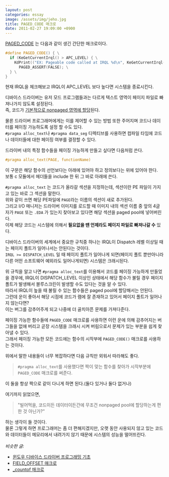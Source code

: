 ```yaml
---
layout: post
categories: essay
image: /assets/img/jeho.jpg
title: PAGED_CODE 매크로
date: 2011-02-27 19:09:00 +0900
---
```


[PAGED_CODE](https://docs.microsoft.com/en-us/windows-hardware/drivers/kernel/paged_code) 는 다음과 같이 생긴 간단한 매크로이다.

```c++
#define PAGED_CODE() { \
  if (KeGetCurrentIrql() > APC_LEVEL) { \
    KdPrint(("EX: Pageable code called at IRQL %d\n", KeGetCurrentIrql())); \
      PAGED_ASSERT(FALSE); \
  } \
}
```

현재 IRQL을 체크해보고 IRQL이 APC_LEVEL 보다 높다면 시스템을 종료시킨다.

디바이스 드라이버는 유저 모드 프로그램들과는 다르게 텍스트 영역이 페이지 파일로 빠져나가지 않도록 설정된다.  
즉, 코드가 [기본적으로 nonpaged 영역에 할당](https://docs.microsoft.com/en-us/windows-hardware/drivers/kernel/making-drivers-pageable?redirectedfrom=MSDN)된다.

물론 드라이버 프로그래머에게는 이를 제어할 수 있는 방법 또한 주어지며 코드나 데이터를 페이징 가능하도록 설정 할 수도 있다.  
`#pragma alloc_text`나 `#pragma data_seg` 디렉티브를 사용하면 컴파일 타임에 코드나 데이터들에 대한 페이징 여부를 결정할 수 있다.

드라이버 내의 특정 함수들을 페이징 가능하게 만들고 싶다면 다음처럼 쓴다.

```c++
#pragma alloc_text(PAGE, functionName)
```

이 구문은 해당 함수의 선언보다는 아래에 있어야 하고 정의보다는 위에 있어야 한다.  
보통 c 모듈에서 헤더들을 include 한 뒤 그 바로 아래에 쓴다.

`#pragma alloc_text` 는 코드가 올라갈 섹션을 지정하는데, 섹션이란 PE 파일이 가지고 있는 바로 그 섹션을 말한다.  
위와 같이 쓰면 해당 PE파일에 `PAGE`라는 이름의 섹션이 새로 추가된다.  
그리고 I/O 매니저는 드라이버 이미지를 로드할 때 이미지 내의 섹션 이름 중 앞의 4글자가 `PAGE` 또는 `.EDA` 가 있는지 찾아보고 있다면 해당 섹션을 paged pool에 넣어버린다.  
이제 해당 코드는 시스템에 의해서 **필요없을 땐 언제라도 페이지 파일로 빠져나갈 수** 있다.

디바이스 드라이버의 세계에서 중요한 규칙중 하나는 IRQL이 Dispatch 레벨 이상일 때는 페이지 폴트가 일어나서는 안된다는 것이다.  
`IRQL >= DISPATCH_LEVEL` 일 때 페이지 폴트가 일어나게 되면(페이지 폴트 뿐만아니라 다른 어떤 소프트웨어 예외라도 일어나게되면) 시스템은 크래시된다.

위 규칙을 알고 나면 `#pragma alloc_text`를 이용해서 코드를 페이징 가능하게 만들었을 경우에, IRQL이 DISPATCH_LEVEL 이상인 상태에서 해당 함수가 불릴 경우 페이지 폴트가 발생해서 블루스크린이 발생할 수도 있다는 것을 알 수 있다.  
따라서 IRQL이 높을 때 불릴 수 있는 함수들은 paged pool에 할당해서는 안된다.  
그런데 운이 좋아서 해당 시점에 코드가 램에 잘 존재하고 있어서 페이지 폴트가 일어나지 않는다면?  
이는 버그를 감추어주게 되고 나중에 더 골치아픈 문제를 가져다준다.

페이징 가능한 함수들에 `PAGED_CODE` 매크로를 사용하면 이런 운에 의해 감추어지는 버그들을 없애 버리고 곧장 시스템을 크래시 시켜 버림으로서 문제가 있는 부분을 쉽게 찾아낼 수 있다.  
그래서 페이징 가능한 모든 코드에는 함수의 시작부에 `PAGED_CODE()` 매크로를 사용하는 것이다.

위에서 말한 내용들이 너무 복잡하다면 다음 규칙만 외워서 따라해도 좋다.

> `#pragma alloc_text`를 사용했다면 짝이 맞는 함수를 찾아가 시작부분에 `PAGED_CODE` 매크로를 써준다.

이 둘을 항상 짝으로 같이 다니게 하면 된다.(둘다 있거나 둘다 없거나)

여기까지 읽었으면,  

> "빌어먹을, 코드이든 데이터이든간에 무조건 nonpaged pool에 할당하는게 편한 것 아닌가?"

하는 생각이 들 것이다.  
물론 그렇게 하면 프로그래머는 좀 더 편해지겠지만, 오랫 동안 사용되지 않고 있는 코드와 데이터들이 메모리에서 내려가지 않기 때문에 시스템의 성능을 떨어뜨린다.
<br>
<br>
*비슷한 글:*
* [윈도우 디바이스 드라이버 프로그래밍 기초](/programming/2011/05/23/윈도우에서-디바이스-드라이버를-만들-때-알아야-할-기초적인-내용들.html)
* [FIELD_OFFSET 매크로](/programming/2011/03/01/FIELD_OFFSET-매크로.html)
* [_countof 매크로](/essay/2011/03/15/_countof-매크로.html)